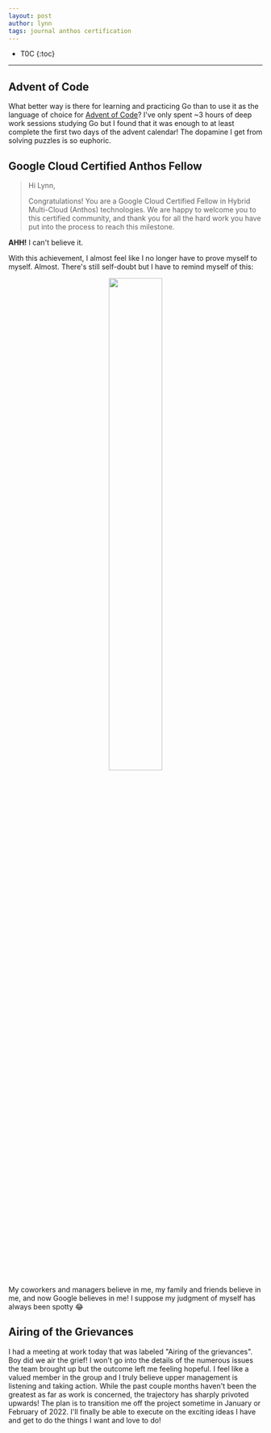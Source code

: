 ```yaml
---
layout: post
author: lynn
tags: journal anthos certification
---
```


* T0C
{:toc}

---
<!--
<a href="" target="_blank"></a>

&nbsp;

<figure><center><img src="/assets/images/" style="width:100%">
<figcaption></figcaption></center></figure><br>

[another post]({% post_url 2021-11-03-journal %}))
-->

## Advent of Code

What better way is there for learning and practicing Go than to use it as the language of choice for <a href="https://adventofcode.com/2021/about" target="_blank">Advent of Code</a>? I've only spent ~3 hours of deep work sessions studying Go but I found that it was enough to at least complete the first two days of the advent calendar! The dopamine I get from solving puzzles is so euphoric.

## Google Cloud Certified Anthos Fellow

> Hi Lynn, <br>
>
> Congratulations! You are a Google Cloud Certified Fellow in Hybrid Multi-Cloud (Anthos) technologies. We are happy to welcome you to this certified community, and thank you for all the hard work you have put into the process to reach this milestone.

**AHH!** I can't believe it.

With this achievement, I almost feel like I no longer have to prove myself to myself. Almost. There's still self-doubt but I have to remind myself of this:

<figure><center><img src="https://i.imgur.com/cinSZHJ.jpg" style="width:50%">
</center></figure><br>

My coworkers and managers believe in me, my family and friends believe in me, and now Google believes in me! I suppose my judgment of myself has always been spotty 😂

## Airing of the Grievances

I had a meeting at work today that was labeled "Airing of the grievances". Boy did we air the grief! I won't go into the details of the numerous issues the team brought up but the outcome left me feeling hopeful. I feel like a valued member in the group and I truly believe upper management is listening and taking action. While the past couple months haven't been the greatest as far as work is concerned, the trajectory has sharply privoted upwards! The plan is to transition me off the project sometime in January or February of 2022. I'll finally be able to execute on the exciting ideas I have and get to do the things I want and love to do!
